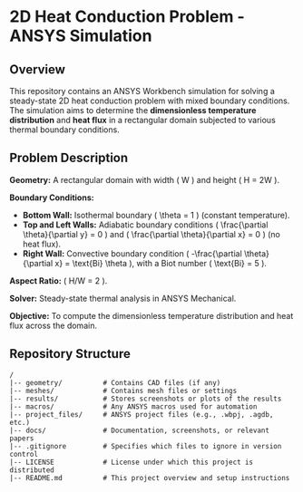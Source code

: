 # 2D Heat Conduction Problem - ANSYS Simulation

## Overview
This repository contains an ANSYS Workbench simulation for solving a steady-state 2D heat conduction problem with mixed boundary conditions. The simulation aims to determine the **dimensionless temperature distribution** and **heat flux** in a rectangular domain subjected to various thermal boundary conditions.

## Problem Description

**Geometry:** A rectangular domain with width \( W \) and height \( H = 2W \).

**Boundary Conditions:**
- **Bottom Wall:** Isothermal boundary \( \theta = 1 \) (constant temperature).
- **Top and Left Walls:** Adiabatic boundary conditions \( \frac{\partial \theta}{\partial y} = 0 \) and \( \frac{\partial \theta}{\partial x} = 0 \) (no heat flux).
- **Right Wall:** Convective boundary condition \( -\frac{\partial \theta}{\partial x} = \text{Bi} \theta \), with a Biot number \( \text{Bi} = 5 \).

**Aspect Ratio:** \( H/W = 2 \).

**Solver:** Steady-state thermal analysis in ANSYS Mechanical.

**Objective:** To compute the dimensionless temperature distribution and heat flux across the domain.

## Repository Structure
```plaintext
/
|-- geometry/          # Contains CAD files (if any)
|-- meshes/            # Contains mesh files or settings
|-- results/           # Stores screenshots or plots of the results
|-- macros/            # Any ANSYS macros used for automation
|-- project_files/     # ANSYS project files (e.g., .wbpj, .agdb, etc.)
|-- docs/              # Documentation, screenshots, or relevant papers
|-- .gitignore         # Specifies which files to ignore in version control
|-- LICENSE            # License under which this project is distributed
|-- README.md          # This project overview and setup instructions
